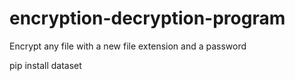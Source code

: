 # encryption-decryption-program

Encrypt any file with a new file extension and a password

pip install dataset
